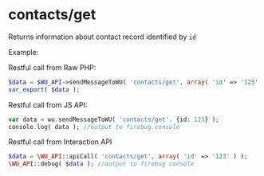 contacts/get
===

Returns information about contact record identified by `id`

Example:

Restful call from Raw PHP:
```php
$data = $WU_API->sendMessageToWU( 'contacts/get', array( 'id' => '123' ) );
var_export( $data );
```

Restful call from JS API:
```php
var data = wu.sendMessageToWU( 'contacts/get'. {id: 123} );
console.log( data ); //output to firebug console
```

Restful call from Interaction API
```php
$data = \WU_API::apiCall( 'contacts/get', array( 'id' => '123' ) );
\WU_API::debug( $data ); //output to firebug console
```

